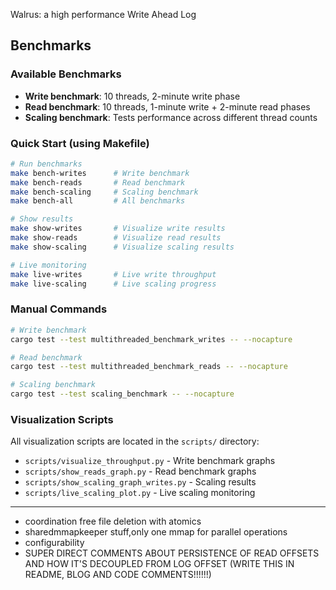 Walrus: a high performance Write Ahead Log

## Benchmarks

### Available Benchmarks
- **Write benchmark**: 10 threads, 2-minute write phase
- **Read benchmark**: 10 threads, 1-minute write + 2-minute read phases  
- **Scaling benchmark**: Tests performance across different thread counts

### Quick Start (using Makefile)
```bash
# Run benchmarks
make bench-writes      # Write benchmark
make bench-reads       # Read benchmark  
make bench-scaling     # Scaling benchmark
make bench-all         # All benchmarks

# Show results
make show-writes       # Visualize write results
make show-reads        # Visualize read results
make show-scaling      # Visualize scaling results

# Live monitoring
make live-writes       # Live write throughput
make live-scaling      # Live scaling progress
```

### Manual Commands
```bash
# Write benchmark
cargo test --test multithreaded_benchmark_writes -- --nocapture

# Read benchmark  
cargo test --test multithreaded_benchmark_reads -- --nocapture

# Scaling benchmark
cargo test --test scaling_benchmark -- --nocapture
```

### Visualization Scripts
All visualization scripts are located in the `scripts/` directory:
- `scripts/visualize_throughput.py` - Write benchmark graphs
- `scripts/show_reads_graph.py` - Read benchmark graphs  
- `scripts/show_scaling_graph_writes.py` - Scaling results
- `scripts/live_scaling_plot.py` - Live scaling monitoring


-------


- coordination free file deletion with atomics
- sharedmmapkeeper stuff,only one mmap for parallel operations
- configurability
- SUPER DIRECT COMMENTS ABOUT PERSISTENCE OF READ OFFSETS AND HOW IT'S DECOUPLED FROM LOG OFFSET
(WRITE THIS IN README, BLOG AND CODE COMMENTS!!!!!!)